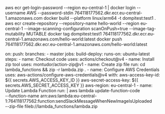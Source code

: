 aws ecr get-login-password --region eu-central-1 | docker login --username AWS --password-stdin 764118177562.dkr.ecr.eu-central-1.amazonaws.com
docker build --platform linux/arm64 -t dompitest:test1 .
aws ecr create-repository --repository-name hello-world --region eu-central-1 --image-scanning-configuration scanOnPush=true --image-tag-mutability MUTABLE
docker tag dompitest:test1 764118177562.dkr.ecr.eu-central-1.amazonaws.com/hello-world:latest
docker push 764118177562.dkr.ecr.eu-central-1.amazonaws.com/hello-world:latest


on:
  push:
    branches:
      - master
jobs:
  build-deploy:
    runs-on: ubuntu-latest
    steps:
      - name: Checkout code
        uses: actions/checkout@v4
      - name: Install zip tool
        uses: montudor/action-zip@v1
      - name: Create zip file
        run: cd lambda_functions && zip -r lambda.zip .
      - name: Configure AWS Credentials
        uses: aws-actions/configure-aws-credentials@v4
        with:
          aws-access-key-id: ${{ secrets.AWS_ACCESS_KEY_ID }}
          aws-secret-access-key: ${{ secrets.AWS_SECRET_ACCESS_KEY }}
          aws-region: eu-central-1
      - name: Update Lambda Function
        run: |
          aws lambda update-function-code \
          --function-name arn:aws:lambda:eu-central-1:764118177562:function:sendSlackMessageWhenNewImageIsUploaded \
          --zip-file fileb://lambda_functions/lambda.zip
      
